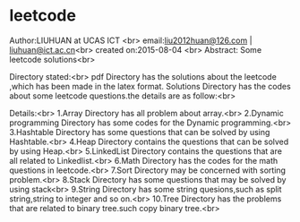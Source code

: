 # leetcode
Author:LIUHUAN at UCAS ICT \<br>
email:liu2012huan@126.com | liuhuan@ict.ac.cn\<br>
created on:2015-08-04 \<br>
Abstract:
Some leetcode solutions\<br>

Directory stated:\<br>
pdf Directory has the solutions about the leetcode ,which has been made in the latex format.
Solutions Directory has the codes about some leetcode questions.the details are as follow:\<br>

Details:\<br>
1.Array Directory has all problem about array.\<br>
2.Dynamic programming Directory has some codes for the Dynamic programming.\<br>
3.Hashtable Directory has some questions that can be solved by using Hashtable.\<br>
4.Heap Directory contains the questions that can be solved by using Heap.\<br>
5.LinkedList Directory contains the questions that are all related to Linkedlist.\<br>
6.Math Directory has the codes for the math questions in leetcode.\<br>
7.Sort Directory may be concerned with sorting problem.\<br>
8.Stack Directory has some questions that may be solved by using stack\<br>
9.String Directory has some string quesions,such as split string,string to integer and so on.\<br>
10.Tree Directory has the problems that are related to binary tree.such copy binary tree.\<br>
